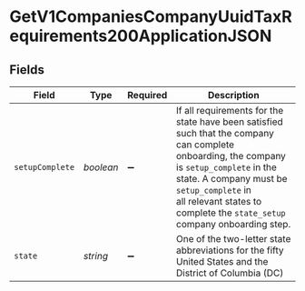# GetV1CompaniesCompanyUuidTaxRequirements200ApplicationJSON


## Fields

| Field                                                                                                                                                                                                                                                               | Type                                                                                                                                                                                                                                                                | Required                                                                                                                                                                                                                                                            | Description                                                                                                                                                                                                                                                         |
| ------------------------------------------------------------------------------------------------------------------------------------------------------------------------------------------------------------------------------------------------------------------- | ------------------------------------------------------------------------------------------------------------------------------------------------------------------------------------------------------------------------------------------------------------------- | ------------------------------------------------------------------------------------------------------------------------------------------------------------------------------------------------------------------------------------------------------------------- | ------------------------------------------------------------------------------------------------------------------------------------------------------------------------------------------------------------------------------------------------------------------- |
| `setupComplete`                                                                                                                                                                                                                                                     | *boolean*                                                                                                                                                                                                                                                           | :heavy_minus_sign:                                                                                                                                                                                                                                                  | If all requirements for the state have been satisfied such that the company can complete<br/>onboarding, the company is `setup_complete` in the state. A company must be `setup_complete` in<br/>all relevant states to complete the `state_setup` company onboarding step. |
| `state`                                                                                                                                                                                                                                                             | *string*                                                                                                                                                                                                                                                            | :heavy_minus_sign:                                                                                                                                                                                                                                                  | One of the two-letter state abbreviations for the fifty United States and the District of Columbia (DC)                                                                                                                                                             |